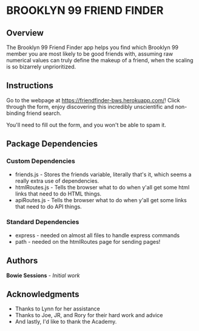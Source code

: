 # BROOKLYN 99 FRIEND FINDER

## Overview

The Brooklyn 99 Friend Finder app helps you find which Brooklyn 99 member you are most likely to be good friends with, assuming raw numerical values can truly define the makeup of a friend, when the scaling is so bizarrely unprioritized.

## Instructions
Go to the webpage at https://friendfinder-bws.herokuapp.com/! Click through the form, enjoy discovering this incredibly unscientific and non-binding friend search.

You'll need to fill out the form, and you won't be able to spam it.

## Package Dependencies

### Custom Dependencies
* friends.js - Stores the friends variable, literally that's it, which seems a really extra use of dependencies.
* htmlRoutes.js - Tells the browser what to do when y'all get some html links that need to do HTML things.
* apiRoutes.js - Tells the browser what to do when y'all get some links that need to do API things.

### Standard Dependencies
* express - needed on almost all files to handle express commands
* path - needed on the htmlRoutes page for sending pages!

## Authors

**Bowie Sessions** - *Initial work* 

## Acknowledgments

* Thanks to Lynn for her assistance
* Thanks to Joe, JR, and Rory for their hard work and advice
* And lastly, I'd like to thank the Academy.
